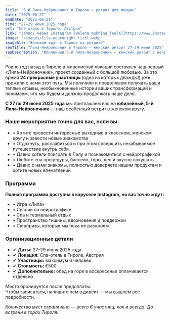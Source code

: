 ```yaml
---
title: "5-й Лила-Нейроночник в Тироле — ретрит для женщин"
date: "2025-06-27"
endDate: "2025-06-29"
time: "27–29 июня 2025 года"
ort: "Спа-отель в Тироле, Австрия"
link: "Запись через Instagram [@elena_mukhina_leela](https://www.instagram.com/elena_mukhina_leela?igsh=MXd4N2Vyd294dnFqMA==), [@rahimoff.aesthetics](https://www.instagram.com/rahimoff.aesthetics?igsh=cnU5ZjQ5MGFtbWdn==)"
image: "/images/lila-neuronight-tirol.webp"
imageAlt: "Женский круг в Тироле на ретрите"
seoTitle: "Лила-Нейроночник в Тироле — женский ретрит 27–29 июня 2025"
seoDescription: "Юбилейный 5-й Лила-Нейроночник — женский ретрит с нейрографикой, Лилой, спа, горами и кругом единомышленниц. Только 6 участниц. Тироль, июнь 2025."
---
```


Ровно год назад в Тироле в живописной  локации состоялся наш первый «Лила-Нейроночник», проект созданный с большой любовью. За это время **24 прекрасные участницы** (одна из которых дважды!) уже прожили с нами этот путь. Мы получили и продолжаем получать ваши теплые отзывы, необыкновенные истории ваших трансформаций и понимаем, что мы будем и должны продолжать наше дело.

**С 27 по 29 июня 2025 года** мы приглашаем вас на **юбилейный, 5-й Лила-Нейроночник** — наш особенный ретрит в женском кругу.

### Наше мероприятие точно для вас, если вы:

- • Хотите провести интересные выходные в классном, женском кругу и завести новые знакомства  
- • Отдохнуть, расслабиться и при этом совершить незабываемое  путешествие внутрь себя   
- • Давно хотели поиграть в Лилу и познакомиться с нейрографикой  
- • Любите спа процедуры, бассейн, горы, лес и вкусно покушать
- • Давно с нами знакомы, полностью доверяете нашим продуктам и хотите новых впечатлений   

### Программа

**Полная программа доступна в карусели Instagram, но вас точно ждут:**

- • Игра «Лила»  
- • Сессии по нейрографике  
- • Спа и термальный отдых  
- • Пространство тишины, вдохновения и поддержки  
- • Сюрпризы, которые мы пока не раскроем

### Организационные детали

- ✔ **Даты:** 27–29 июня 2025 года  
- ✔ **Локация:** Спа-отель в Тироле, Австрия  
- ✔ **Участницы:** максимум 6 человек  
- ✔ **Стоимость:** €500  
- ✔ **Дополнительно:** обед на горе в воскресенье оплачивается отдельно  

Место бронируется после предоплаты.  
Чтобы записаться, напишите нам в директ — мы вышлем все подробности.

_Количество мест ограничено — всего 6 участниц, как и всегда. До встречи в горах Тироля!_
